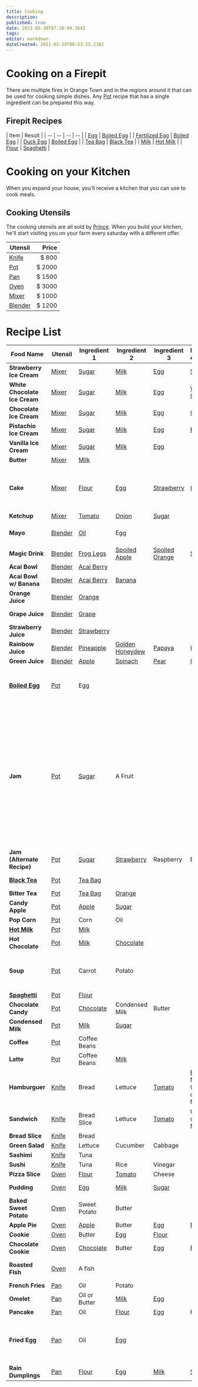 ```yaml
---
title: Cooking
description: 
published: true
date: 2021-05-30T07:38:09.364Z
tags: 
editor: markdown
dateCreated: 2021-05-29T06:53:25.238Z
---
```


# Cooking on a Firepit

There are multiple fires in Orange Town and in the regions around it that can be used for cooking simple dishes. Any [Pot](/items/kitchen-pot) recipe that has a single ingredient can be prepared this way.

## Firepit Recipes

| Item | Result |
| -- | -- | -- | -- |
| [Egg](/items/egg) | [Boiled Egg](/items/boiled-egg) |
| [Fertilized Egg](/items/fertilized-egg) | [Boiled Egg](/items/boiled-egg) |
| [Duck Egg](/items/duck-egg) | [Boiled Egg](/items/boiled-egg) |
| [Tea Bag](/items/tea-bag) | [Black Tea](/items/black-tea) |
| [Milk](/items/milk) | [Hot Milk](/items/hot-milk) |
| [Flour](/items/flour) | [Spaghetti](/items/spaghetti) |

# Cooking on your Kitchen

When you expand your house, you'll receive a kitchen that you can use to cook meals. 

## Cooking Utensils

The cooking utensils are all sold by [Prince](/villagers/prince). When you build your kitchen, he'll start visiting you on your farm every saturday with a different offer.

| Utensil | Price |
|--|--:|
|[Knife](/items/kitchen-knife) | $ 800 |
|[Pot](/items/kitchen-pot) | $ 2000 |
|[Pan](/items/kitchen-pan) | $ 1500 |
|[Oven](/items/kitchen-oven) | $ 3000 |
|[Mixer](/items/kitchen-mixer) | $ 1000 |
|[Blender](/items/kitchen-blender) | $ 1200 |

# Recipe List

| Food Name | Utensil | Ingredient 1 | Ingredient 2 | Ingredient 3 | Ingredient 4 | Note |
| -- | -- | -- | -- | -- |:-- |:-- |
| **Strawberry Ice Cream** | [Mixer](/items/kitchen-mixer) | [Sugar](items/sugar) | [Milk](/items/milk) | [Egg](/items/egg) | [Strawberry](/items/strawberry) |
| **White Chocolate Ice Cream** | [Mixer](/items/kitchen-mixer) | [Sugar](items/sugar) | [Milk](/items/milk) | [Egg](/items/egg) | [White Chocolate](/items/white-chocolate) |
| **Chocolate Ice Cream** | [Mixer](/items/kitchen-mixer) | [Sugar](items/sugar) | [Milk](/items/milk) | [Egg](/items/egg) | [Chocolate](/items/chocolate) |
| **Pistachio Ice Cream** | [Mixer](/items/kitchen-mixer) | [Sugar](items/sugar) | [Milk](/items/milk) | [Egg](/items/egg) | [Pistachio](/items/pistachio) |
| **Vanilla Ice Cream** | [Mixer](/items/kitchen-mixer) | [Sugar](items/sugar) | [Milk](/items/milk) | [Egg](/items/egg)
| **Butter** | [Mixer](/items/kitchen-mixer) | [Milk](/items/milk) | 
| **Cake** | [Mixer](/items/kitchen-mixer) | [Flour](/items/flour) | [Egg](/items/egg) | [Strawberry](/items/strawberry) | [Chocolate](/items/chocolate) | You can replace one of ingredients 2~4 with [Milk](/items/milk)
| **Ketchup** | [Mixer](/items/kitchen-mixer) | [Tomato](/items/tomato) | [Onion](/items/onion) | [Sugar](items/sugar)
| **Mayo** | [Blender](/items/kitchen-blender) | [Oil](/items/oil) | Egg | | | **Valid Eggs**:<br>[Egg](/items/egg), <br> [Duck Egg](/items/duck-egg)
| **Magic Drink** | [Blender](/items/kitchen-blender) | [Frog Legs](/items/frog-legs) | [Spoiled Apple](/items/spoiled-apple) | [Spoiled Orange](/items/spoiled-orange) | [Snake Skin](/items/snake-skin) |
| **Acai Bowl** | [Blender](/items/kitchen-blender) | [Acai Berry](/items/acai-berry) | 
| **Acai Bowl w/ Banana** | [Blender](/items/kitchen-blender) | [Acai Berry](/items/acai-berry) | [Banana](/items/banana)
| **Orange Juice** | [Blender](/items/kitchen-blender) | [Orange](/items/orange) | | | | You can add [Sugar](items/sugar)
| **Grape Juice** | [Blender](/items/kitchen-blender) | [Grape](/items/grape) | | | | You can add [Sugar](items/sugar)
| **Strawberry Juice** | [Blender](/items/kitchen-blender) | [Strawberry](/items/strawberry) | | | | You can add [Sugar](items/sugar)
| **Rainbow Juice** | [Blender](/items/kitchen-blender) | [Pineapple](/items/pineapple) | [Golden Honeydew](/items/golden-honeydew) | [Papaya](/items/papaya) | [Orange](/items/orange) |
| **Green Juice** | [Blender](/items/kitchen-blender) | [Apple](/items/apple) | [Spinach](/items/spinach) | [Pear](/items/pear) | [Orange](/items/orange) |
| **[Boiled Egg](/items/boiled-egg)** | [Pot](/items/kitchen-pot) | Egg | | | | **Valid Eggs**:<br>[Egg](/items/egg),<br>[Fertilized Egg](/items/fertilized-egg) <br> [Duck Egg](/items/duck-egg)
| **Jam** | [Pot](/items/kitchen-pot) | [Sugar](items/sugar) | A Fruit | | | [Strawberry](/items/strawberry), Raspberry,<br> Blackberry, Guava,<br> Cherry, Blackberry,<br> Jabuticaba, Plum,<br> [Grape](/items/grape), Blueberry,<br> Pear, Apricot,<br> Cupuacu, Passion Fruit,<br> [Orange](/items/orange), Persimmon,<br> Tangerine or Kiwi
| **Jam (Alternate Recipe)** | [Pot](/items/kitchen-pot) | [Sugar](items/sugar) | [Strawberry](/items/strawberry) | Raspberry | Blackberry |
| **[Black Tea](/items/black-tea)** | [Pot](/items/kitchen-pot) | [Tea Bag](/items/tea-bag) | | | | You can add Honey
| **Bitter Tea** | [Pot](/items/kitchen-pot) | [Tea Bag](/items/tea-bag) | [Orange](/items/orange)
| **Candy Apple** | [Pot](/items/kitchen-pot) | [Apple](/items/apple) | [Sugar](items/sugar)
| **Pop Corn** | [Pot](/items/kitchen-pot) | Corn | Oil
| **[Hot Milk](/items/hot-milk)** | [Pot](/items/kitchen-pot) | [Milk](/items/milk) | 
| **Hot Chocolate** | [Pot](/items/kitchen-pot) | [Milk](/items/milk) | [Chocolate](/items/chocolate)
| **Soup** | [Pot](/items/kitchen-pot) | Carrot | Potato | | | You can add one of:<br>Turnip, <br> Spinach, <br> Mushroom
| **[Spaghetti](/items/spaghetti)** | [Pot](/items/kitchen-pot) | [Flour](/items/flour) | 
| **Chocolate Candy** | [Pot](/items/kitchen-pot) | [Chocolate](/items/chocolate) | Condensed Milk | Butter
| **Condensed Milk** | [Pot](/items/kitchen-pot) | [Milk](/items/milk) | [Sugar](items/sugar)
| **Coffee** | [Pot](/items/kitchen-pot) | Coffee Beans | | | | You can add [Sugar](items/sugar)
| **Latte** | [Pot](/items/kitchen-pot) | Coffee Beans | [Milk](/items/milk)
| **Hamburguer** | [Knife](/items/kitchen-knife) | Bread | Lettuce | [Tomato](/items/tomato) | [Egg](/items/egg) or Mayo or Cucumber or Mushroom |
| **Sandwich** | [Knife](/items/kitchen-knife) | Bread Slice | Lettuce | [Tomato](/items/tomato) | Cucumber or Mayo or Mushroom |
| **Bread Slice** | [Knife](/items/kitchen-knife) | Bread | 
| **Green Salad** | [Knife](/items/kitchen-knife) | Lettuce | Cucumber | Cabbage
| **Sashimi** | [Knife](/items/kitchen-knife) | Tuna | 
| **Sushi** | [Knife](/items/kitchen-knife) | Tuna | Rice | Vinegar
| **Pizza Slice** | [Oven](/items/kitchen-oven) | [Flour](/items/flour) | [Tomato](/items/tomato) | Cheese
| **Pudding** | [Oven](/items/kitchen-oven) | [Egg](/items/egg) | [Milk](/items/milk) | [Sugar](items/sugar) | | You can add Honey
| **Baked Sweet Potato** | [Oven](/items/kitchen-oven) | Sweet Potato | Butter
| **Apple Pie** | [Oven](/items/kitchen-oven) | [Apple](/items/apple) | Butter | [Egg](/items/egg) | [Flour](/items/flour) |
| **Cookie** | [Oven](/items/kitchen-oven) | Butter | [Egg](/items/egg) | [Flour](/items/flour)
| **Chocolate Cookie** | [Oven](/items/kitchen-oven) | [Chocolate](/items/chocolate) | Butter | [Egg](/items/egg) | [Flour](/items/flour) |
| **Roasted Fish** | [Oven](/items/kitchen-oven) | A fish | | | | Tuna, Walleye or Pickerel | 
| **French Fries** | [Pan](/items/kitchen-pan) | Oil | Potato
| **Omelet** | [Pan](/items/kitchen-pan) | Oil or Butter | [Milk](/items/milk) | [Egg](/items/egg)
| **Pancake** | [Pan](/items/kitchen-pan) | Oil | [Flour](/items/flour) | [Egg](/items/egg) | Honey |
| **Fried Egg** | [Pan](/items/kitchen-pan) | Oil | [Egg](/items/egg) | | | You can replace Oil with Butter<br> You can use [Duck Egg](/items/duck-egg) |
| **Rain Dumplings** | [Pan](/items/kitchen-pan) | [Flour](/items/flour) | [Egg](/items/egg) | [Milk](/items/milk) | [Sugar](items/sugar) |